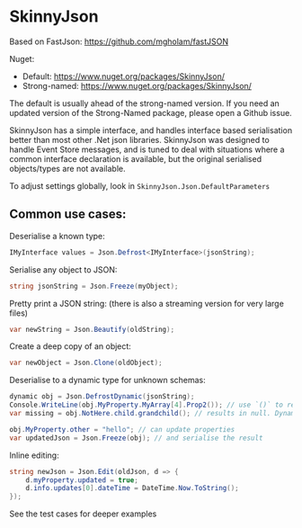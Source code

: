 SkinnyJson
==========
Based on FastJson: https://github.com/mgholam/fastJSON

Nuget:

* Default: https://www.nuget.org/packages/SkinnyJson/
* Strong-named: https://www.nuget.org/packages/SkinnyJson/

The default is usually ahead of the strong-named version. If you need an updated version of the Strong-Named package, please open a Github issue.

SkinnyJson has a simple interface, and handles interface based serialisation better than most other .Net json libraries.
SkinnyJson was designed to handle Event Store messages, and is tuned to
deal with situations where a common interface declaration is available, but the original serialised objects/types are not available.

To adjust settings globally, look in `SkinnyJson.Json.DefaultParameters`

Common use cases:
----------

Deserialise a known type:
```csharp
IMyInterface values = Json.Defrost<IMyInterface>(jsonString);
```

Serialise any object to JSON:
```csharp
string jsonString = Json.Freeze(myObject);
```

Pretty print a JSON string: (there is also a streaming version for very large files)
```csharp
var newString = Json.Beautify(oldString);
```

Create a deep copy of an object:
```csharp
var newObject = Json.Clone(oldObject);
```

Deserialise to a dynamic type for unknown schemas:
```csharp
dynamic obj = Json.DefrostDynamic(jsonString);
Console.WriteLine(obj.MyProperty.MyArray[4].Prop2()); // use `()` to read a value.
var missing = obj.NotHere.child.grandchild(); // results in null. Dynamic does null propagation.

obj.MyProperty.other = "hello"; // can update properties
var updatedJson = Json.Freeze(obj); // and serialise the result
```

Inline editing:
```csharp
string newJson = Json.Edit(oldJson, d => {
    d.myProperty.updated = true;
    d.info.updates[0].dateTime = DateTime.Now.ToString();
});
```

See the test cases for deeper examples
